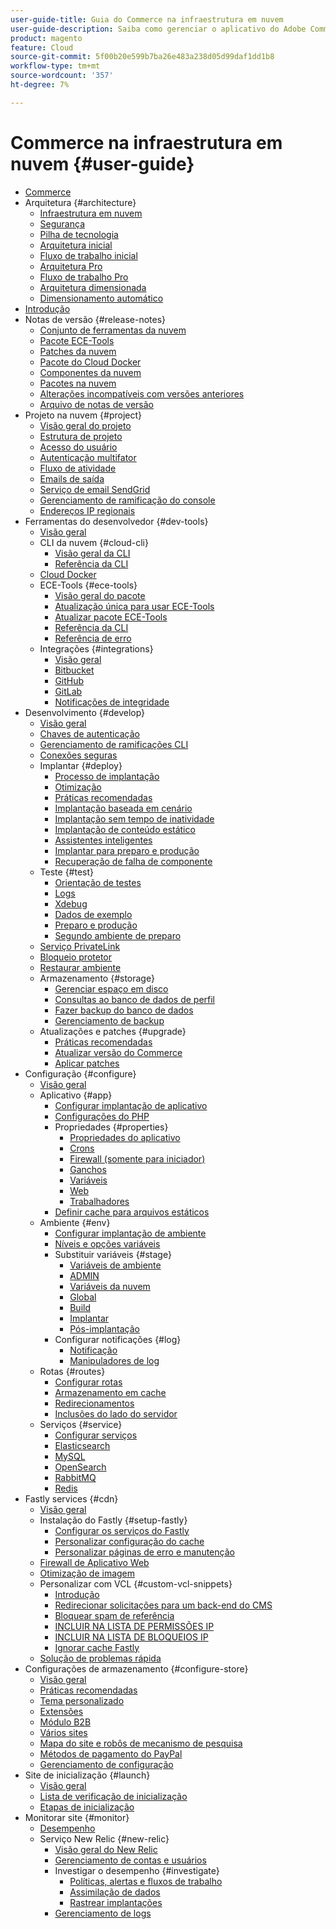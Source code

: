 ```yaml
---
user-guide-title: Guia do Commerce na infraestrutura em nuvem
user-guide-description: Saiba como gerenciar o aplicativo do Adobe Commerce na infraestrutura em nuvem.
product: magento
feature: Cloud
source-git-commit: 5f00b20e599b7ba26e483a238d05d99daf1dd1b8
workflow-type: tm+mt
source-wordcount: '357'
ht-degree: 7%

---
```



# Commerce na infraestrutura em nuvem {#user-guide}

+ [Commerce](overview.md)
+ Arquitetura {#architecture}
   + [Infraestrutura em nuvem](architecture/cloud-architecture.md)
   + [Segurança](architecture/security.md)
   + [Pilha de tecnologia](architecture/tech-stack.md)
   + [Arquitetura inicial](architecture/starter-architecture.md)
   + [Fluxo de trabalho inicial](architecture/starter-develop-deploy-workflow.md)
   + [Arquitetura Pro](architecture/pro-architecture.md)
   + [Fluxo de trabalho Pro](architecture/pro-develop-deploy-workflow.md)
   + [Arquitetura dimensionada](architecture/scaled-architecture.md)
   + [Dimensionamento automático](architecture/autoscaling.md)
+ [Introdução](https://experienceleague.adobe.com/docs/commerce-cloud-service/start/overview.html)
+ Notas de versão {#release-notes}
   + [Conjunto de ferramentas da nuvem](release-notes/cloud-tools-suite.md)
   + [Pacote ECE-Tools](release-notes/ece-tools-package.md)
   + [Patches da nuvem](release-notes/cloud-patches.md)
   + [Pacote do Cloud Docker](release-notes/cloud-docker.md)
   + [Componentes da nuvem](release-notes/cloud-components.md)
   + [Pacotes na nuvem](release-notes/cloud-packages.md)
   + [Alterações incompatíveis com versões anteriores](release-notes/backward-incompatible-changes.md)
   + [Arquivo de notas de versão](release-notes/cloud-release-archive.md)
+ Projeto na nuvem {#project}
   + [Visão geral do projeto](project/overview.md)
   + [Estrutura de projeto](project/file-structure.md)
   + [Acesso do usuário](project/user-access.md)
   + [Autenticação multifator](project/multi-factor-authentication.md)
   + [Fluxo de atividade](project/activity-stream.md)
   + [Emails de saída](project/outgoing-emails.md)
   + [Serviço de email SendGrid](project/sendgrid.md)
   + [Gerenciamento de ramificação do console](project/console-branches.md)
   + [Endereços IP regionais](project/regional-ip-addresses.md)
+ Ferramentas do desenvolvedor {#dev-tools}
   + [Visão geral](dev-tools/overview.md)
   + CLI da nuvem {#cloud-cli}
      + [Visão geral da CLI](dev-tools/cloud-cli-overview.md)
      + [Referência da CLI](dev-tools/cloud-cli-reference.md)
   + [Cloud Docker](dev-tools/cloud-docker.md)
   + ECE-Tools {#ece-tools}
      + [Visão geral do pacote](dev-tools/package-overview.md)
      + [Atualização única para usar ECE-Tools](dev-tools/install-package.md)
      + [Atualizar pacote ECE-Tools](dev-tools/update-package.md)
      + [Referência da CLI](dev-tools/ece-tools-cli-reference.md)
      + [Referência de erro](dev-tools/error-reference.md)
   + Integrações {#integrations}
      + [Visão geral](integrations/overview.md)
      + [Bitbucket](integrations/bitbucket.md)
      + [GitHub](integrations/github.md)
      + [GitLab](integrations/gitlab.md)
      + [Notificações de integridade](integrations/health-notifications.md)
+ Desenvolvimento {#develop}
   + [Visão geral](development/overview.md)
   + [Chaves de autenticação](development/authentication-keys.md)
   + [Gerenciamento de ramificações CLI](development/cli-branches.md)
   + [Conexões seguras](development/secure-connections.md)
   + Implantar {#deploy}
      + [Processo de implantação](deploy/process.md)
      + [Otimização](deploy/optimization.md)
      + [Práticas recomendadas](deploy/best-practices.md)
      + [Implantação baseada em cenário](deploy/scenario-based.md)
      + [Implantação sem tempo de inatividade](deploy/reduce-downtime.md)
      + [Implantação de conteúdo estático](deploy/static-content.md)
      + [Assistentes inteligentes](deploy/smart-wizards.md)
      + [Implantar para preparo e produção](deploy/staging-production.md)
      + [Recuperação de falha de componente](deploy/recover-failed-deployment.md)
   + Teste {#test}
      + [Orientação de testes](test/guidance.md)
      + [Logs](test/log-locations.md)
      + [Xdebug](test/debug.md)
      + [Dados de exemplo](test/sample-data.md)
      + [Preparo e produção](test/staging-and-production.md)
      + [Segundo ambiente de preparo](test/second-staging.md)
   + [Serviço PrivateLink](development/privatelink-service.md)
   + [Bloqueio protetor](development/protective-block.md)
   + [Restaurar ambiente](development/restore-environment.md)
   + Armazenamento {#storage}
      + [Gerenciar espaço em disco](storage/manage-disk-space.md)
      + [Consultas ao banco de dados de perfil](storage/profile-database-queries.md)
      + [Fazer backup do banco de dados](storage/database-dump.md)
      + [Gerenciamento de backup](storage/snapshots.md)
   + Atualizações e patches {#upgrade}
      + [Práticas recomendadas](development/best-practices.md)
      + [Atualizar versão do Commerce](development/commerce-version.md)
      + [Aplicar patches](development/apply-patches.md)
+ Configuração {#configure}
   + [Visão geral](environment/overview.md)
   + Aplicativo {#app}
      + [Configurar implantação de aplicativo](application/configure-app-yaml.md)
      + [Configurações do PHP](application/php-settings.md)
      + Propriedades {#properties}
         + [Propriedades do aplicativo](application/properties.md)
         + [Crons](application/crons-property.md)
         + [Firewall (somente para iniciador)](application/firewall-property.md)
         + [Ganchos](application/hooks-property.md)
         + [Variáveis](application/variables-property.md)
         + [Web](application/web-property.md)
         + [Trabalhadores](application/workers-property.md)
      + [Definir cache para arquivos estáticos](application/set-cache.md)
   + Ambiente {#env}
      + [Configurar implantação de ambiente](environment/configure-env-yaml.md)
      + [Níveis e opções variáveis](environment/variable-levels.md)
      + Substituir variáveis {#stage}
         + [Variáveis de ambiente](environment/variables-intro.md)
         + [ADMIN](environment/variables-admin.md)
         + [Variáveis da nuvem](environment/variables-cloud.md)
         + [Global](environment/variables-global.md)
         + [Build](environment/variables-build.md)
         + [Implantar](environment/variables-deploy.md)
         + [Pós-implantação](environment/variables-post-deploy.md)
      + Configurar notificações {#log}
         + [Notificação](environment/set-up-notifications.md)
         + [Manipuladores de log](environment/log-handlers.md)
   + Rotas {#routes}
      + [Configurar rotas](routes/routes-yaml.md)
      + [Armazenamento em cache](routes/caching.md)
      + [Redirecionamentos](routes/redirects.md)
      + [Inclusões do lado do servidor](routes/server-side-includes.md)
   + Serviços {#service}
      + [Configurar serviços](services/services-yaml.md)
      + [Elasticsearch](services/elasticsearch.md)
      + [MySQL](services/mysql.md)
      + [OpenSearch](services/opensearch.md)
      + [RabbitMQ](services/rabbitmq.md)
      + [Redis](services/redis.md)
+ Fastly services {#cdn}
   + [Visão geral](cdn/fastly.md)
   + Instalação do Fastly {#setup-fastly}
      + [Configurar os serviços do Fastly](cdn/fastly-configuration.md)
      + [Personalizar configuração do cache](cdn/fastly-custom-cache-configuration.md)
      + [Personalizar páginas de erro e manutenção](cdn/fastly-custom-response.md)
   + [Firewall de Aplicativo Web](cdn/fastly-waf-service.md)
   + [Otimização de imagem](cdn/fastly-image-optimization.md)
   + Personalizar com VCL {#custom-vcl-snippets}
      + [Introdução](cdn/fastly-vcl-custom-snippets.md)
      + [Redirecionar solicitações para um back-end do CMS](cdn/fastly-vcl-wordpress.md)
      + [Bloquear spam de referência](cdn/fastly-vcl-badreferer.md)
      + [INCLUIR NA LISTA DE PERMISSÕES IP](cdn/fastly-vcl-allowlist.md)
      + [INCLUIR NA LISTA DE BLOQUEIOS IP](cdn/fastly-vcl-blocking.md)
      + [Ignorar cache Fastly](cdn/fastly-vcl-bypass-to-origin.md)
   + [Solução de problemas rápida](cdn/fastly-troubleshooting.md)
+ Configurações de armazenamento {#configure-store}
   + [Visão geral](store/overview.md)
   + [Práticas recomendadas](store/best-practices.md)
   + [Tema personalizado](store/custom-theme.md)
   + [Extensões](store/extensions.md)
   + [Módulo B2B](store/b2b-module.md)
   + [Vários sites](store/multiple-sites.md)
   + [Mapa do site e robôs de mecanismo de pesquisa](store/robots-sitemap.md)
   + [Métodos de pagamento do PayPal](store/paypal.md)
   + [Gerenciamento de configuração](store/store-settings.md)
+ Site de inicialização {#launch}
   + [Visão geral](launch/overview.md)
   + [Lista de verificação de inicialização](launch/checklist.md)
   + [Etapas de inicialização](launch/steps.md)
+ Monitorar site {#monitor}
   + [Desempenho](monitor/performance.md)
   + Serviço New Relic {#new-relic}
      + [Visão geral do New Relic](monitor/new-relic-service.md)
      + [Gerenciamento de contas e usuários](monitor/account-management.md)
      + Investigar o desempenho {#investigate}
         + [Políticas, alertas e fluxos de trabalho](monitor/investigate-performance.md)
         + [Assimilação de dados](monitor/ingest-data.md)
         + [Rastrear implantações](monitor/track-deployments.md)
      + [Gerenciamento de logs](monitor/log-management.md)
